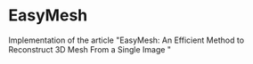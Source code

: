 # EasyMesh
Implementation of the article "EasyMesh: An Efficient Method to Reconstruct 3D Mesh From a Single Image "
